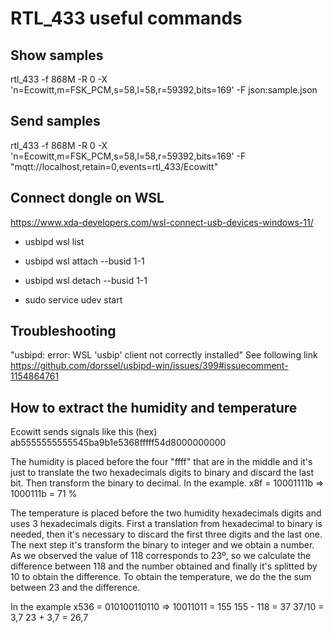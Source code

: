 # RTL_433 useful commands

## Show samples

rtl_433 -f 868M -R 0 -X 'n=Ecowitt,m=FSK_PCM,s=58,l=58,r=59392,bits=169' -F json:sample.json

## Send samples

rtl_433 -f 868M -R 0 -X 'n=Ecowitt,m=FSK_PCM,s=58,l=58,r=59392,bits=169' -F "mqtt://localhost,retain=0,events=rtl_433/Ecowitt"

## Connect dongle on WSL

https://www.xda-developers.com/wsl-connect-usb-devices-windows-11/

- usbipd wsl list

- usbipd wsl attach --busid 1-1

- usbipd wsl detach --busid 1-1

- sudo service udev start

## Troubleshooting

"usbipd: error: WSL 'usbip' client not correctly installed" See following link
https://github.com/dorssel/usbipd-win/issues/399#issuecomment-1154864761

## How to extract the humidity and temperature

Ecowitt sends signals like this (hex)
ab5555555555545ba9b1e5368fffff54d8000000000

The humidity is placed before the four "ffff" that are in the middle and it's just to translate the two hexadecimals digits to binary and discard the last bit. Then transform the binary to decimal. In the example.
x8f = 10001111b => 1000111b = 71 %

The temperature is placed before the two humidity hexadecimals digits and uses 3 hexadecimals digits. First a translation from hexadecimal to binary is needed, then it's necessary to discard the first three digits and the last one. The next step it's transform the binary to integer and we obtain a number. As we observed the value of 118 corresponds to 23º, so we calculate the difference between 118 and the number obtained and finally it's splitted by 10 to obtain the difference. To obtain the temperature, we do the the sum between 23 and the difference.

In the example
x536 = 010100110110 => 10011011 = 155
155 - 118 = 37
37/10 = 3,7
23 + 3,7 = 26,7
